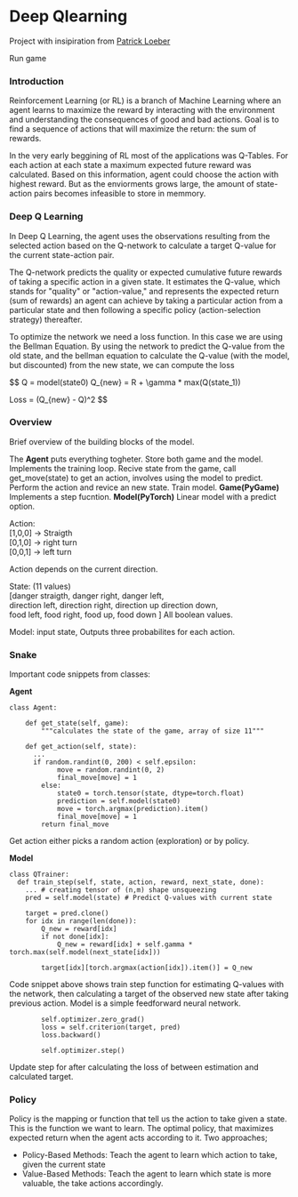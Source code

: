 # Deep Qlearning 

Project with insipiration from [Patrick Loeber](https://www.youtube.com/watch?v=L8ypSXwyBds&t=4261s&ab_channel=freeCodeCamp.org)

Run game 

### Introduction 

Reinforcement Learning (or RL) is a branch of Machine Learning where an agent learns to maximize the reward by interacting with the environment and understanding the consequences of good and bad actions. Goal is to find a sequence of actions that will maximize the return: the sum of rewards. 

In the very early beggining of RL most of the applications was Q-Tables. For each action at each state a maximum expected future reward was calculated. Based on this information, agent could choose the action with highest reward. But as the enviorments grows large, the amount of state-action pairs becomes infeasible to store in memmory. 

### Deep Q Learning

In Deep Q Learning, the agent uses the observations resulting from the selected action based on the Q-network to calculate a target Q-value for the current state-action pair. 

The Q-network predicts the quality or expected cumulative future rewards of taking a specific action in a given state. It estimates the Q-value, which stands for "quality" or "action-value," and represents the expected return (sum of rewards) an agent can achieve by taking a particular action from a particular state and then following a specific policy (action-selection strategy) thereafter.

To optimize the network we need a loss function. In this case we are using the Bellman Equation. By using the network to predict the Q-value from the old state, and the bellman equation to calculate the Q-value (with the model, but discounted) from the new state, we can compute the loss  

$$
Q = model(state0)
Q_{new} = R + \gamma * max(Q(state_1))

Loss = (Q_{new} - Q)^2 
$$

### Overview 

Brief overview of the building blocks of the model. 

The **Agent** puts everything togheter. Store both game and the model. Implements the training loop. Recive state from the game, call get_move(state) to get an action, involves using the model to predict. Perform the action and revice an new state. Train model. **Game(PyGame)** Implements a step fucntion. **Model(PyTorch)** Linear model with a predict option. 

Action: <br>
[1,0,0] -> Straigth <br>
[0,1,0] -> right turn <br>
[0,0,1] -> left turn <br>

Action depends on the current direction. 

State: (11 values) <br>
[danger straigth, danger right, danger left,  <br>
direction left, direction right, direction up direction down, <br>
food left, food right, food up, food down ]
All boolean values. 

Model: input state, Outputs three probabilites for each action. 




### Snake 

Important code snippets from classes: 

**Agent**

```
class Agent:

    def get_state(self, game):
        """calculates the state of the game, array of size 11"""

    def get_action(self, state):
      ...
      if random.randint(0, 200) < self.epsilon:
            move = random.randint(0, 2)
            final_move[move] = 1
        else:
            state0 = torch.tensor(state, dtype=torch.float)
            prediction = self.model(state0)
            move = torch.argmax(prediction).item()
            final_move[move] = 1
        return final_move
````
Get action either picks a random action (exploration) or by policy. 



**Model**
```
class QTrainer:
  def train_step(self, state, action, reward, next_state, done):
    ... # creating tensor of (n,m) shape unsqueezing
    pred = self.model(state) # Predict Q-values with current state
    
    target = pred.clone()
    for idx in range(len(done)): 
        Q_new = reward[idx]
        if not done[idx]:
            Q_new = reward[idx] + self.gamma * torch.max(self.model(next_state[idx]))

        target[idx][torch.argmax(action[idx]).item()] = Q_new
```
Code snippet above shows train step function for estimating Q-values with the network, then calculating a target of the observed new state after taking previous action. Model is a simple feedforward neural network. 

```
        self.optimizer.zero_grad()
        loss = self.criterion(target, pred)
        loss.backward()

        self.optimizer.step()
```
Update step for after calculating the loss of between estimation and calculated target. 


### Policy 
Policy is the mapping or function that tell us the action to take given a state. This is the function we want to learn. The optimal policy, that maximizes expected return when the agent acts according to it. Two approaches; 
- Policy-Based Methods: Teach the agent to learn which action to take, given the current state
- Value-Based Methods: Teach the agent to learn which state is more valuable, the take actions accordingly.






